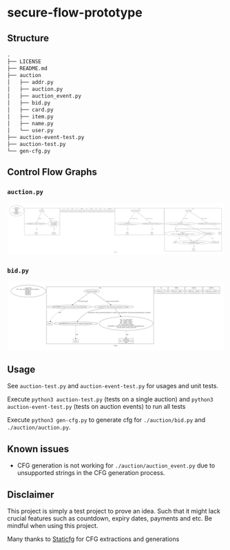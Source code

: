 # secure-flow-prototype

## Structure

```
.
├── LICENSE
├── README.md
├── auction
│   ├── addr.py
│   ├── auction.py
│   ├── auction_event.py
│   ├── bid.py
│   ├── card.py
│   ├── item.py
│   ├── name.py
│   └── user.py
├── auction-event-test.py
├── auction-test.py
└── gen-cfg.py
```

## Control Flow Graphs

### `auction.py`

![auction.py](https://raw.githubusercontent.com/magetron/secure-flow-prototype/master/cfgs/auctionCfg.png?token=AB2UXRNBCVRBNXI6WZHRZP25BP2NA)

### `bid.py`

![bid.py](https://raw.githubusercontent.com/magetron/secure-flow-prototype/master/cfgs/bidCfg.png?token=AB2UXRPBFPCF6SBLJSFXKEK5BP2KY)

## Usage

See `auction-test.py` and `auction-event-test.py` for usages and unit tests.

Execute `python3 auction-test.py` (tests on a single auction) and `python3 auction-event-test.py` (tests on auction events) to run all tests

Execute `python3 gen-cfg.py` to generate cfg for `./auction/bid.py` and `./auction/auction.py`.

## Known issues

* CFG generation is not working for `./auction/auction_event.py` due to unsupported strings in the CFG generation process.

## Disclaimer

This project is simply a test project to prove an idea. Such that it might lack crucial features such as countdown, expiry dates, payments and etc. Be mindful when using this project.

Many thanks to [Staticfg](https://github.com/coetaur0/staticfg) for CFG extractions and generations

